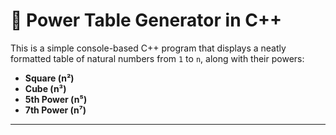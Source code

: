 # 🔢 Power Table Generator in C++

This is a simple console-based C++ program that displays a neatly formatted table of natural numbers from `1` to `n`, along with their powers:  
- **Square (n²)**
- **Cube (n³)**
- **5th Power (n⁵)**
- **7th Power (n⁷)**

---


